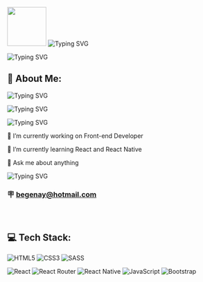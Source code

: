 

<img src="https://media.giphy.com/media/YPJ5gi3MZzSjhtQTIk/giphy.gif" width="90px"/> ![Typing SVG](https://readme-typing-svg.herokuapp.com?font=DynaPuff&size=32&center=true&duration=8000&pause=400&color=917FB3&width=750&height=100&lines=I'm+Hayal+🌎) 


 ![Typing SVG](https://readme-typing-svg.herokuapp.com?font=Dancing+Script&size=30&duration=9000&pause=1500&color=917FB3&width=900&height=90&lines=✨+Welcome+to+my+Github+Profile+✨) 

## 💫 About Me:
![Typing SVG](https://readme-typing-svg.herokuapp.com?font=Kalam&size=24&duration=6000&pause=30000&color=408E91&width=1200&height=40&lines=👩+I'm+improving+my+skills+and+knowledge+as+a+Frontend+Developer)

![Typing SVG](https://readme-typing-svg.herokuapp.com?font=Kalam&size=24&duration=6000&pause=30000&color=408E91&width=1300&height=40&lines=🕴+I'm+looking+to+collaborate+on+projects)

![Typing SVG](https://readme-typing-svg.herokuapp.com?font=Kalam&size=24&duration=6000&pause=30000&color=408E91&width=1200&height=40&lines=🎩+I’m+looking+for+more+of+a+challenge)

🔭 I’m currently working on Front-end Developer </br>

🌱 I’m currently learning React and React Native </br>

💬 Ask me about anything </br>

![Typing SVG](https://readme-typing-svg.herokuapp.com?font=Kalam&size=22&duration=6000&pause=30000&color=4F4557&width=1200&height=60&lines=📫+How+to+reach+me:👇🏻👇🏻👇🏻)
### 🪧 begenay@hotmail.com <br><br><br>
 

## 💻 Tech Stack:
![HTML5](https://img.shields.io/badge/html5-%23E34F26.svg?style=for-the-badge&logo=html5&logoColor=white) 
![CSS3](https://img.shields.io/badge/css3-%231572B6.svg?style=for-the-badge&logo=css3&logoColor=white) 
![SASS](https://img.shields.io/badge/SASS-hotpink.svg?style=for-the-badge&logo=SASS&logoColor=white) </br>

![React](https://img.shields.io/badge/react-%2320232a.svg?style=for-the-badge&logo=react&logoColor=%2361DAFB) 
![React Router](https://img.shields.io/badge/React_Router-CA4245?style=for-the-badge&logo=react-router&logoColor=white) 
![React Native](https://img.shields.io/badge/react_native-%2320232a.svg?style=for-the-badge&logo=react&logoColor=%2361DAFB) 
![JavaScript](https://img.shields.io/badge/javascript-%23323330.svg?style=for-the-badge&logo=javascript&logoColor=%23F7DF1E) 
![Bootstrap](https://img.shields.io/badge/bootstrap-%23563D7C.svg?style=for-the-badge&logo=bootstrap&logoColor=white) 

